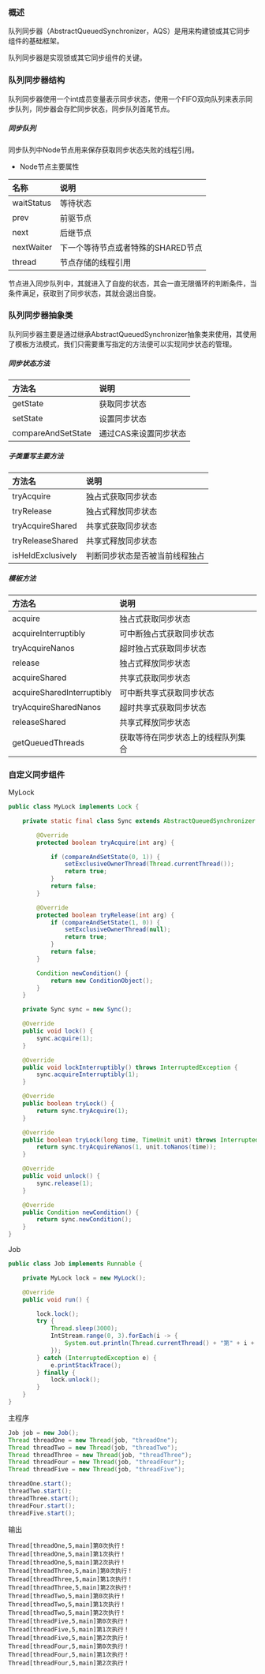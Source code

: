 ### 概述

队列同步器（AbstractQueuedSynchronizer，AQS）是用来构建锁或其它同步组件的基础框架。

队列同步器是实现锁或其它同步组件的关键。

### 队列同步器结构

队列同步器使用一个int成员变量表示同步状态，使用一个FIFO双向队列来表示同步队列，同步器会存贮同步状态，同步队列首尾节点。

##### 同步队列

同步队列中Node节点用来保存获取同步状态失败的线程引用。

* Node节点主要属性

|名称|说明|
|:----|:----|
|waitStatus|等待状态|
|prev|前驱节点|
|next|后继节点|
|nextWaiter|下一个等待节点或者特殊的SHARED节点|
|thread|节点存储的线程引用|

节点进入同步队列中，其就进入了自旋的状态，其会一直无限循环的判断条件，当条件满足，获取到了同步状态，其就会退出自旋。

### 队列同步器抽象类

队列同步器主要是通过继承AbstractQueuedSynchronizer抽象类来使用，其使用了模板方法模式，我们只需要重写指定的方法便可以实现同步状态的管理。

##### 同步状态方法

|方法名|说明|
|:----|:----|
|getState|获取同步状态|
|setState|设置同步状态|
|compareAndSetState|通过CAS来设置同步状态|

##### 子类重写主要方法

|方法名|说明|
|:----|:----|
|tryAcquire|独占式获取同步状态|
|tryRelease|独占式释放同步状态|
|tryAcquireShared|共享式获取同步状态|
|tryReleaseShared|共享式释放同步状态|
|isHeldExclusively|判断同步状态是否被当前线程独占|

##### 模板方法

|方法名|说明|
|:----|:----|
|acquire|独占式获取同步状态|
|acquireInterruptibly|可中断独占式获取同步状态|
|tryAcquireNanos|超时独占式获取同步状态|
|release|独占式释放同步状态|
|acquireShared|共享式获取同步状态|
|acquireSharedInterruptibly|可中断共享式获取同步状态|
|tryAcquireSharedNanos|超时共享式获取同步状态|
|releaseShared|共享式释放同步状态|
|getQueuedThreads|获取等待在同步状态上的线程队列集合|

### 自定义同步组件

MyLock

``` java
public class MyLock implements Lock {

    private static final class Sync extends AbstractQueuedSynchronizer {

        @Override
        protected boolean tryAcquire(int arg) {

            if (compareAndSetState(0, 1)) {
                setExclusiveOwnerThread(Thread.currentThread());
                return true;
            }
            return false;
        }

        @Override
        protected boolean tryRelease(int arg) {
            if (compareAndSetState(1, 0)) {
                setExclusiveOwnerThread(null);
                return true;
            }
            return false;
        }

        Condition newCondition() {
            return new ConditionObject();
        }
    }

    private Sync sync = new Sync();

    @Override
    public void lock() {
        sync.acquire(1);
    }

    @Override
    public void lockInterruptibly() throws InterruptedException {
        sync.acquireInterruptibly(1);
    }

    @Override
    public boolean tryLock() {
        return sync.tryAcquire(1);
    }

    @Override
    public boolean tryLock(long time, TimeUnit unit) throws InterruptedException {
        return sync.tryAcquireNanos(1, unit.toNanos(time));
    }

    @Override
    public void unlock() {
        sync.release(1);
    }

    @Override
    public Condition newCondition() {
        return sync.newCondition();
    }
}
```

Job

``` java
public class Job implements Runnable {

    private MyLock lock = new MyLock();

    @Override
    public void run() {

        lock.lock();
        try {
            Thread.sleep(3000);
            IntStream.range(0, 3).forEach(i -> {
                System.out.println(Thread.currentThread() + "第" + i + "次执行！");
            });
        } catch (InterruptedException e) {
            e.printStackTrace();
        } finally {
            lock.unlock();
        }
    }
}
```

主程序

``` java
Job job = new Job();
Thread threadOne = new Thread(job, "threadOne");
Thread threadTwo = new Thread(job, "threadTwo");
Thread threadThree = new Thread(job, "threadThree");
Thread threadFour = new Thread(job, "threadFour");
Thread threadFive = new Thread(job, "threadFive");

threadOne.start();
threadTwo.start();
threadThree.start();
threadFour.start();
threadFive.start();
```

输出

``` text
Thread[threadOne,5,main]第0次执行！
Thread[threadOne,5,main]第1次执行！
Thread[threadOne,5,main]第2次执行！
Thread[threadThree,5,main]第0次执行！
Thread[threadThree,5,main]第1次执行！
Thread[threadThree,5,main]第2次执行！
Thread[threadTwo,5,main]第0次执行！
Thread[threadTwo,5,main]第1次执行！
Thread[threadTwo,5,main]第2次执行！
Thread[threadFive,5,main]第0次执行！
Thread[threadFive,5,main]第1次执行！
Thread[threadFive,5,main]第2次执行！
Thread[threadFour,5,main]第0次执行！
Thread[threadFour,5,main]第1次执行！
Thread[threadFour,5,main]第2次执行！
```